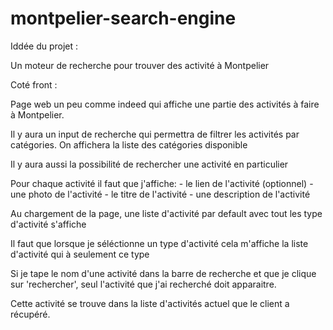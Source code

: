 # montpelier-search-engine

Iddée du projet :

Un moteur de recherche pour trouver des activité à Montpelier

Coté front :

Page web un peu comme indeed qui affiche une partie des activités à faire à Montpelier.

Il y aura un input de recherche qui permettra de filtrer les activités par catégories. On affichera la liste des catégories disponible

Il y aura aussi la possibilité de rechercher une activité en particulier

Pour chaque activité il faut que j'affiche:
    - le lien de l'activité (optionnel)
    - une photo de l'activité
    - le titre de l'activité
    - une description de l'activité


Au chargement de la page, une liste d'activité par default avec tout les type d'activité s'affiche

Il faut que lorsque je séléctionne un type d'activité cela m'affiche la liste d'activité qui à seulement ce type

Si je tape le nom d'une activité dans la barre de recherche et que je clique sur 'rechercher', seul l'activité que j'ai recherché doit apparaitre.

Cette activité se trouve dans la liste d'activités actuel que le client a récupéré.
